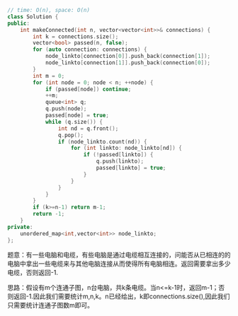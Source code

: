 ```CPP
// time: O(n), space: O(n)
class Solution {
public:
    int makeConnected(int n, vector<vector<int>>& connections) {
        int k = connections.size();
        vector<bool> passed(n, false);
        for (auto connection: connections) {
            node_linkto[connection[0]].push_back(connection[1]);
            node_linkto[connection[1]].push_back(connection[0]);
        }
        int m = 0;
        for (int node = 0; node < n; ++node) {
            if (passed[node]) continue;
            ++m;
            queue<int> q;
            q.push(node);
            passed[node] = true;
            while (q.size()) {
                int nd = q.front();
                q.pop();
                if (node_linkto.count(nd)) {
                    for (int linkto: node_linkto[nd]) {
                        if (!passed[linkto]) {
                            q.push(linkto);
                            passed[linkto] = true;
                        }
                    }
                }
            }
        }
        if (k>=n-1) return m-1;
        return -1;
    }
private:
    unordered_map<int,vector<int>> node_linkto;
};
```

题意：有一些电脑和电缆，有些电脑是通过电缆相互连接的，问能否从已相连的的电脑中拿出一些电缆来与其他电脑连接从而使得所有电脑相连。返回需要拿出多少电缆，否则返回-1.

思路：假设有m个连通子图，n台电脑，共k条电缆。当n<=k-1时，返回m-1；否则返回-1.因此我们需要统计m,n,k。n已经给出，k即connections.size(),因此我们只需要统计连通子图数m即可。